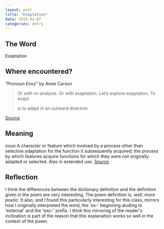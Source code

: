 ```yaml
---
layout: post
title: "Exaptation"
date: 2018-02-07
categories: entry
---
```

## The Word
Exaptation

## Where encountered?
"Pronoun Envy" by Anne Carson

> Or with re-analysis. Or with
> exaptation.
> Let’s explore
>exaptation. To exapt

>is to adapt in an outward direction.

[Source](https://www.newyorker.com/magazine/2014/02/10/pronoun-envy)
## Meaning
*noun*
A character or feature which evolved by a process other than selective adaptation for the function it subsequently acquired; the process by which features acquire functions for which they were not originally adapted or selected. Also in extended use.
[Source](http://www.oed.com/view/Entry/258776?redirectedFrom=exaptation#eid)
## Reflection
I think the differences between the dictionary definition and the definition given in the poem are very interesting. The poem definition is, well, more *poetic.* It also, and I found this particularly interesting for this class, mirrors how I originally interpreted the word, the 'ex-' beginning aluding to 'external' and the 'exo-' prefix. I think this mirroring of the reader's inclination is part of the reason that this explanation works so well in the context of the poem.
